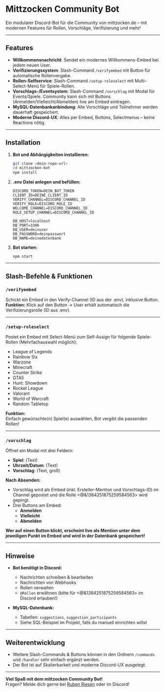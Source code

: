 # Mittzocken Community Bot

Ein modularer Discord-Bot für die Community von mittzocken.de – mit modernen Features für Rollen, Vorschläge, Verifizierung und mehr!

---

## Features

- **Willkommensnachricht**: Sendet ein modernes Willkommens-Embed bei jedem neuen User.
- **Verifizierungssystem**: Slash-Command `/verifyembed` mit Button für automatische Rollenvergabe.
- **Rollen-Selfservice**: Slash-Command `/setup-roleselect` mit Multi-Select-Menü für Spiele-Rollen.
- **Vorschlags-/Eventsystem**: Slash-Command `/vorschlag` mit Modal für Events/Spiele. Community kann sich mit Buttons (Anmelden/Vielleicht/Abmelden) live am Embed eintragen.
- **MySQL-Datenbankanbindung**: Alle Vorschläge und Teilnehmer werden dauerhaft gespeichert.
- **Moderne Discord-UX**: Alles per Embed, Buttons, Selectmenus – keine Reactions nötig.

---

## Installation

1. **Bot und Abhängigkeiten installieren:**
   ```bash
   git clone <dein-repo-url>
   cd mittzocken-bot
   npm install
   ```

2. **.env Datei anlegen und befüllen:**
   ```
   DISCORD_TOKEN=DEIN_BOT_TOKEN
   CLIENT_ID=DEINE_CLIENT_ID
   VERIFY_CHANNEL=DISCORD_CHANNEL_ID
   VERIFY_ROLE=DISCORD_ROLE_ID
   WELCOME_CHANNEL=DISCORD_CHANNEL_ID
   ROLE_SETUP_CHANNEL=DISCORD_CHANNEL_ID

   DB_HOST=localhost
   DB_PORT=3306
   DB_USER=deinuser
   DB_PASSWORD=deinpasswort
   DB_NAME=deinedatenbank
   ```

3. **Bot starten:**
   ```
   npm start
   ```

---

## Slash-Befehle & Funktionen

### `/verifyembed`
Schickt ein Embed in den Verify-Channel (ID aus der .env), inklusive Button.  
**Funktion:** Klick auf den Button → User erhält automatisch die Verifizierungsrolle (ID aus .env).

---

### `/setup-roleselect`
Postet ein Embed mit Select-Menü zum Self-Assign für folgende Spiele-Rollen (Mehrfachauswahl möglich):

- League of Legends
- Rainbow Six
- Warzone
- Minecraft
- Counter Strike
- GTA5
- Hunt: Showdown
- Rocket League
- Valorant
- World of Warcraft
- Random Tabletop

**Funktion:**  
Einfach gewünschte(n) Spiel(e) auswählen, Bot vergibt die passenden Rollen!

---

### `/vorschlag`
Öffnet ein Modal mit drei Feldern:

- **Spiel**: (Text)
- **Uhrzeit/Datum**: (Text)
- **Vorschlag**: (Text, groß)

**Nach Absenden:**
- Vorschlag wird als Embed (inkl. Ersteller-Mention und Vorschlags-ID) im Channel gepostet und die Rolle <@&1384251875259584563> wird gepingt.
- Drei Buttons am Embed:
    - **Anmelden**
    - **Vielleicht**
    - **Abmelden**

**Wer auf einen Button klickt, erscheint live als Mention unter dem jeweiligen Punkt im Embed und wird in der Datenbank gespeichert!**

---

## Hinweise

- **Bot benötigt in Discord:**  
  - Nachrichten schreiben & bearbeiten  
  - Nachrichten von Webhooks  
  - Rollen verwalten  
  - `@Rollen` erwähnen (bitte für <@&1384251875259584563> im Discord erlauben!)

- **MySQL-Datenbank:**  
  - Tabellen: `suggestions`, `suggestion_participants`  
  - Siehe SQL-Beispiel im Projekt, falls du manuell einrichten willst

---

## Weiterentwicklung

- Weitere Slash-Commands & Buttons können in den Ordnern `/commands` und `/handler` sehr einfach ergänzt werden.
- Der Bot ist auf Skalierbarkeit und moderne Discord-UX ausgelegt.

---

**Viel Spaß mit dem mittzocken Community Bot!**  
Fragen? Melde dich gerne bei [Ruben Riesen](https://mittzocken.de) oder im Discord!

